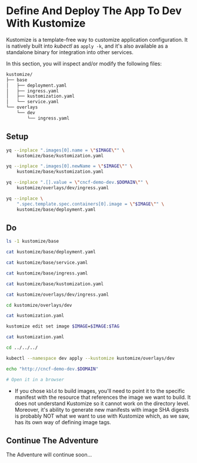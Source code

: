 # Define And Deploy The App To Dev With Kustomize

Kustomize is a template-free way to customize application configuration. It is natively built into *kubectl* as `apply -k`, and it's also available as a standalone binary for integration into other services.

In this section, you will inspect and/or modify the following files:

```bash
kustomize/
├── base
│   ├── deployment.yaml
│   ├── ingress.yaml
│   ├── kustomization.yaml
│   └── service.yaml
└── overlays
    └── dev
        └── ingress.yaml
```

## Setup

```bash
yq --inplace ".images[0].name = \"$IMAGE\"" \
    kustomize/base/kustomization.yaml

yq --inplace ".images[0].newName = \"$IMAGE\"" \
    kustomize/base/kustomization.yaml

yq --inplace ".[].value = \"cncf-demo-dev.$DOMAIN\"" \
    kustomize/overlays/dev/ingress.yaml

yq --inplace \
    ".spec.template.spec.containers[0].image = \"$IMAGE\"" \
    kustomize/base/deployment.yaml
```

## Do

```bash
ls -1 kustomize/base

cat kustomize/base/deployment.yaml

cat kustomize/base/service.yaml

cat kustomize/base/ingress.yaml

cat kustomize/base/kustomization.yaml

cat kustomize/overlays/dev/ingress.yaml

cd kustomize/overlays/dev

cat kustomization.yaml

kustomize edit set image $IMAGE=$IMAGE:$TAG

cat kustomization.yaml

cd ../../../

kubectl --namespace dev apply --kustomize kustomize/overlays/dev

echo "http://cncf-demo-dev.$DOMAIN"

# Open it in a browser
```

* If you chose `kbld` to build images, you'll need to point it to the specific manifest with the resource that references the image we want to build. It does not understand Kustomize so it cannot work on the directory level. Moreover, it's ability to generate new manifests with image SHA digests is probably NOT what we want to use with Kustomize which, as we saw, has its own way of defining image tags.

## Continue The Adventure

The Adventure will continue soon...
